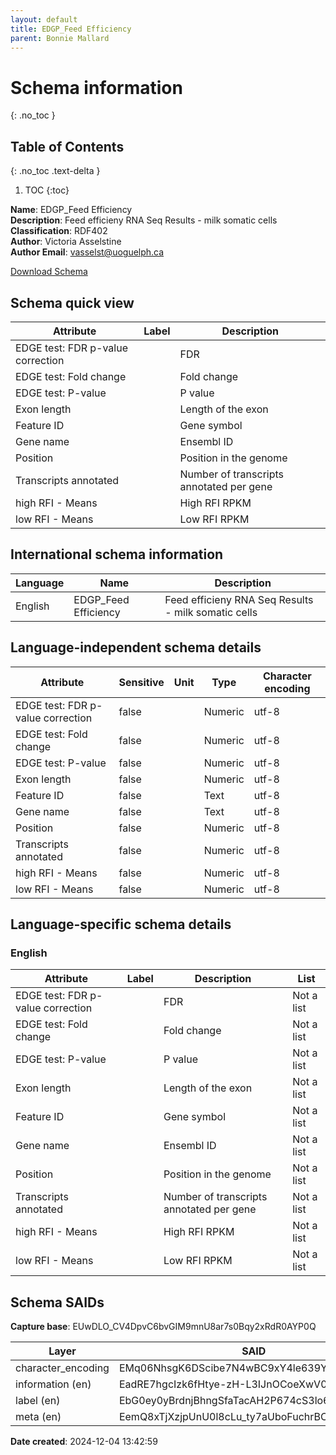 ```yaml
---
layout: default  
title: EDGP_Feed Efficiency 
parent: Bonnie Mallard
---
```


# Schema information
{: .no_toc }

## Table of Contents
{: .no_toc .text-delta }

1. TOC
{:toc}

**Name**: EDGP_Feed Efficiency  
**Description**: Feed efficieny RNA Seq Results - milk somatic cells  
**Classification**: RDF402  
**Author**: Victoria Asselstine  
**Author Email**: vasselst@uoguelph.ca  

[Download Schema](EDGP_Feed_OCA_bundle.zip)  

## Schema quick view

| Attribute | Label | Description |
| --- | --- | --- |
| EDGE test: FDR p-value correction |  | FDR |
| EDGE test: Fold change |  | Fold change |
| EDGE test: P-value |  | P value |
| Exon length |  | Length of the exon |
| Feature ID |  | Gene symbol |
| Gene name |  | Ensembl ID |
| Position |  | Position in the genome |
| Transcripts annotated |  | Number of transcripts annotated per gene |
| high RFI - Means |  | High RFI RPKM |
| low RFI - Means |  | Low RFI RPKM |

## International schema information

| Language | Name | Description |
| --- | --- | --- |
| English | EDGP_Feed Efficiency | Feed efficieny RNA Seq Results - milk somatic cells |

## Language-independent schema details

| Attribute | Sensitive | Unit | Type | Character encoding |
| --- | --- | --- | --- | --- |
| EDGE test: FDR p-value correction | false |  | Numeric | utf-8 |
| EDGE test: Fold change | false |  | Numeric | utf-8 |
| EDGE test: P-value | false |  | Numeric | utf-8 |
| Exon length | false |  | Numeric | utf-8 |
| Feature ID | false |  | Text | utf-8 |
| Gene name | false |  | Text | utf-8 |
| Position | false |  | Numeric | utf-8 |
| Transcripts annotated | false |  | Numeric | utf-8 |
| high RFI - Means | false |  | Numeric | utf-8 |
| low RFI - Means | false |  | Numeric | utf-8 |

## Language-specific schema details

### English

| Attribute | Label | Description | List |
| --- | --- | --- | --- |
| EDGE test: FDR p-value correction |  | FDR | Not a list |
| EDGE test: Fold change |  | Fold change | Not a list |
| EDGE test: P-value |  | P value | Not a list |
| Exon length |  | Length of the exon | Not a list |
| Feature ID |  | Gene symbol | Not a list |
| Gene name |  | Ensembl ID | Not a list |
| Position |  | Position in the genome | Not a list |
| Transcripts annotated |  | Number of transcripts annotated per gene | Not a list |
| high RFI - Means |  | High RFI RPKM | Not a list |
| low RFI - Means |  | Low RFI RPKM | Not a list |

## Schema SAIDs

**Capture base**: EUwDLO_CV4DpvC6bvGIM9mnU8ar7s0Bqy2xRdR0AYP0Q

| Layer | SAID |
| --- | --- |
| character_encoding | EMq06NhsgK6DScibe7N4wBC9xY4le639Y7PldmBlfdkA |
| information (en) | EadRE7hgcIzk6fHtye-zH-L3IJnOCoeXwV0ossBxdc0Q |
| label (en) | EbG0ey0yBrdnjBhngSfaTacAH2P674cS3lo6T3XoDqbU |
| meta (en) | EemQ8xTjXzjpUnU0l8cLu_ty7aUboFuchrBC2DFbGSjY |

**Date created**: 2024-12-04 13:42:59

